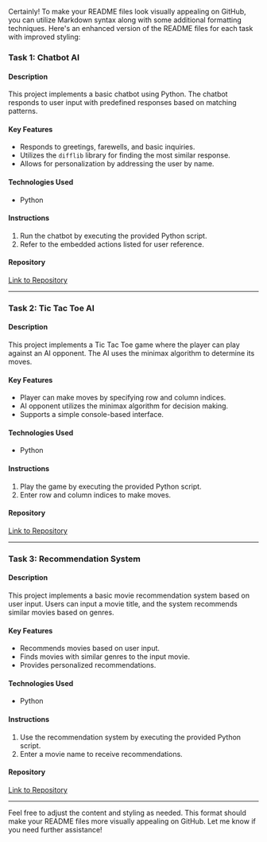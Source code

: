 Certainly! To make your README files look visually appealing on GitHub, you can utilize Markdown syntax along with some additional formatting techniques. Here's an enhanced version of the README files for each task with improved styling:

### Task 1: Chatbot AI

#### Description
This project implements a basic chatbot using Python. The chatbot responds to user input with predefined responses based on matching patterns.

#### Key Features
- Responds to greetings, farewells, and basic inquiries.
- Utilizes the `difflib` library for finding the most similar response.
- Allows for personalization by addressing the user by name.

#### Technologies Used
- Python

#### Instructions
1. Run the chatbot by executing the provided Python script.
2. Refer to the embedded actions listed for user reference.

#### Repository
[Link to Repository](#) <!-- Replace with your repository link -->

---

### Task 2: Tic Tac Toe AI

#### Description
This project implements a Tic Tac Toe game where the player can play against an AI opponent. The AI uses the minimax algorithm to determine its moves.

#### Key Features
- Player can make moves by specifying row and column indices.
- AI opponent utilizes the minimax algorithm for decision making.
- Supports a simple console-based interface.

#### Technologies Used
- Python

#### Instructions
1. Play the game by executing the provided Python script.
2. Enter row and column indices to make moves.

#### Repository
[Link to Repository](#) <!-- Replace with your repository link -->

---

### Task 3: Recommendation System

#### Description
This project implements a basic movie recommendation system based on user input. Users can input a movie title, and the system recommends similar movies based on genres.

#### Key Features
- Recommends movies based on user input.
- Finds movies with similar genres to the input movie.
- Provides personalized recommendations.

#### Technologies Used
- Python

#### Instructions
1. Use the recommendation system by executing the provided Python script.
2. Enter a movie name to receive recommendations.

#### Repository
[Link to Repository](#) <!-- Replace with your repository link -->

---

Feel free to adjust the content and styling as needed. This format should make your README files more visually appealing on GitHub. Let me know if you need further assistance!
